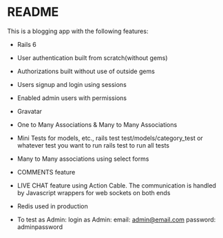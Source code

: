 # README

This is a blogging app with the following features:

* Rails 6

* User authentication built from scratch(without gems)

* Authorizations built without use of outside gems

* Users signup and login using sessions

* Enabled admin users with permissions

* Gravatar

* One to Many Associations & Many to Many Associations

* Mini Tests for models, etc., rails test test/models/category_test  or whatever test you want to run rails test to run all tests

* Many to Many associations using select forms

* COMMENTS feature

* LIVE CHAT feature using Action Cable. The communication is handled by Javascript wrappers for web sockets on both ends

* Redis used in production

* To test as Admin: 
    login as Admin: 
    email: admin@email.com 
    password: adminpassword
